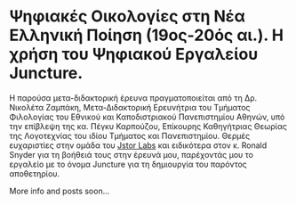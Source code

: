 # Ψηφιακές Οικολογίες στη Νέα Ελληνική Ποίηση (19ος-20ός αι.). Η χρήση του Ψηφιακού Εργαλείου Juncture.


Η παρούσα μετα-διδακτορική έρευνα πραγματοποιείται από τη Δρ. Νικολέτα Ζαμπάκη, Μετα-Διδακτορική Ερευνήτρια του Τμήματος Φιλολογίας του Εθνικού και Καποδιστριακού Πανεπιστημίου Αθηνών, υπό την επίβλεψη της κα. Πέγκυ Καρπούζου, Επίκουρης Καθηγήτριας Θεωρίας της Λογοτεχνίας του ιδίου Τμήματος και Πανεπιστημίου. Θερμές ευχαριστίες στην ομάδα του [Jstor Labs](http://labs.jstor.org/) και ειδικότερα στον κ. Ronald Snyder για τη βοήθειά τους στην έρευνά μου, παρέχοντάς μου το εργαλείο με το όνομα Juncture για τη δημιουργία του παρόντος αποθετηρίου. 
  
More info and posts soon...
